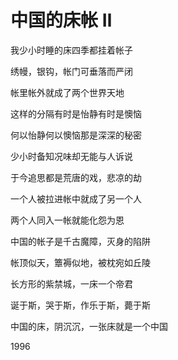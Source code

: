    

# 中国的床帐 Ⅱ

我少小时睡的床四季都挂着帐子

绣幔，银钩，帐门可垂落而严闭

帐里帐外就成了两个世界天地

这样的分隔有时是怡静有时是懊恼

何以怡静何以懊恼那是深深的秘密

少小时备知况味却无能与人诉说

于今追思都是荒唐的戏，悲凉的劫

一个人被拉进帐中就成了另一个人

两个人同入一帐就能化怨为恩

中国的帐子是千古魔障，灭身的陷阱

帐顶似天，簟褥似地，被枕宛如丘陵

长方形的紫禁城，一床一个帝君

诞于斯，哭于斯，作乐于斯，薨于斯

中国的床，阴沉沉，一张床就是一个中国

1996
